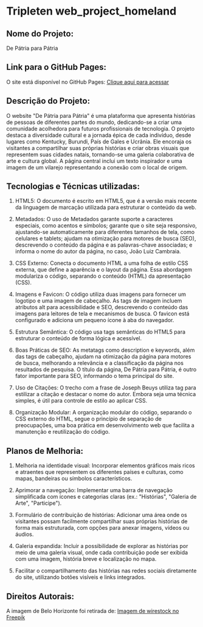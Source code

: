 # Tripleten web_project_homeland

## Nome do Projeto:

De Pátria para Pátria

## Link para o GitHub Pages:

O site está disponível no GitHub Pages: [Clique aqui para acessar](https://jlcambraia.github.io/web_project_homeland/)

## Descrição do Projeto:

O website "De Pátria para Pátria" é uma plataforma que apresenta histórias de pessoas de diferentes partes do mundo, dedicando-se a criar uma comunidade acolhedora para futuros profissionais de tecnologia. O projeto destaca a diversidade cultural e a jornada épica de cada indivíduo, desde lugares como Kentucky, Burundi, País de Gales e Ucrânia. Ele encoraja os visitantes a compartilhar suas próprias histórias e criar obras visuais que representem suas cidades natais, tornando-se uma galeria colaborativa de arte e cultura global. A página central inclui um texto inspirador e uma imagem de um vilarejo representando a conexão com o local de origem.

## Tecnologias e Técnicas utilizadas:

1. HTML5: O documento é escrito em HTML5, que é a versão mais recente da linguagem de marcação utilizada para estruturar o conteúdo da web.

2. Metadados: O uso de Metadados garante suporte a caracteres especiais, como acentos e símbolos; garante que o site seja responsivo, ajustando-se automaticamente para diferentes tamanhos de tela, como celulares e tablets; ajudam na otimização para motores de busca (SEO), descrevendo o conteúdo da página e as palavras-chave associadas; e informa o nome do autor da página, no caso, João Luiz Cambraia.

3. CSS Externo: Conecta o documento HTML a uma folha de estilo CSS externa, que define a aparência e o layout da página. Essa abordagem modulariza o código, separando o conteúdo (HTML) da apresentação (CSS).

4. Imagens e Favicon: O código utiliza duas imagens para fornecer um logotipo e uma imagem de cabeçalho. As tags de imagem incluem atributos alt para acessibilidade e SEO, descrevendo o conteúdo das imagens para leitores de tela e mecanismos de busca. O favicon está configurado e adiciona um pequeno ícone à aba do navegador.

5. Estrutura Semântica: O código usa tags semânticas do HTML5 para estruturar o conteúdo de forma lógica e acessível.

6. Boas Práticas de SEO: As metatags como description e keywords, além das tags de cabeçalho, ajudam na otimização da página para motores de busca, melhorando a relevância e a classificação da página nos resultados de pesquisa. O título da página, De Pátria para Pátria, é outro fator importante para SEO, informando o tema principal do site.

7. Uso de Citações: O trecho com a frase de Joseph Beuys utiliza tag para estilizar a citação e destacar o nome do autor. Embora seja uma técnica simples, é útil para controle de estilo ao aplicar CSS.

8. Organização Modular: A organização modular do código, separando o CSS externo do HTML, segue o princípio de separação de preocupações, uma boa prática em desenvolvimento web que facilita a manutenção e reutilização do código.

## Planos de Melhoria:

1. Melhoria na identidade visual: Incorporar elementos gráficos mais ricos e atraentes que representem os diferentes países e culturas, como mapas, bandeiras ou símbolos característicos.

2. Aprimorar a navegação: Implementar uma barra de navegação simplificada com ícones e categorias claras (ex.: "Histórias", "Galeria de Arte", "Participe").

3. Formulário de contribuição de histórias: Adicionar uma área onde os visitantes possam facilmente compartilhar suas próprias histórias de forma mais estruturada, com opções para anexar imagens, vídeos ou áudios.

4. Galeria expandida: Incluir a possibilidade de explorar as histórias por meio de uma galeria visual, onde cada contribuição pode ser exibida com uma imagem, história breve e localização no mapa.

5. Facilitar o compartilhamento das histórias nas redes sociais diretamente do site, utilizando botões visíveis e links integrados.

## Direitos Autorais:

A imagem de Belo Horizonte foi retirada de: [Imagem de wirestock no Freepik](https://br.freepik.com/fotos-gratis/bela-calcada-entre-palmeiras-altas-sob-um-ceu-ensolarado-no-brasil_13382065.htm#query=belo%20horizonte&position=6&from_view=keyword&track=ais_hybrid&uuid=71804f39-588c-406c-b440-e68282fb004d)
